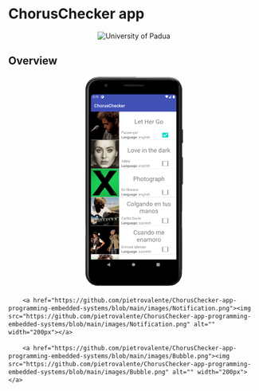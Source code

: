 # ChorusChecker app

<p align="center">
    <img src="https://www.unidformazione.com/wp-content/uploads/2018/04/unipd-universita-di-padova.png" width="250" alt="University of Padua"/>
</p>

## Overview

<p align="center">
    <a href="https://github.com/pietrovalente/ChorusChecker-app-programming-embedded-systems/blob/main/images/Home.png"><img src="https://github.com/pietrovalente/ChorusChecker-app-programming-embedded-systems/blob/main/images/Home.png" alt="" width="200px"></a>
    
        <a href="https://github.com/pietrovalente/ChorusChecker-app-programming-embedded-systems/blob/main/images/Notification.png"><img src="https://github.com/pietrovalente/ChorusChecker-app-programming-embedded-systems/blob/main/images/Notification.png" alt="" width="200px"></a>
    
        <a href="https://github.com/pietrovalente/ChorusChecker-app-programming-embedded-systems/blob/main/images/Bubble.png"><img src="https://github.com/pietrovalente/ChorusChecker-app-programming-embedded-systems/blob/main/images/Bubble.png" alt="" width="200px"></a>
</p>
